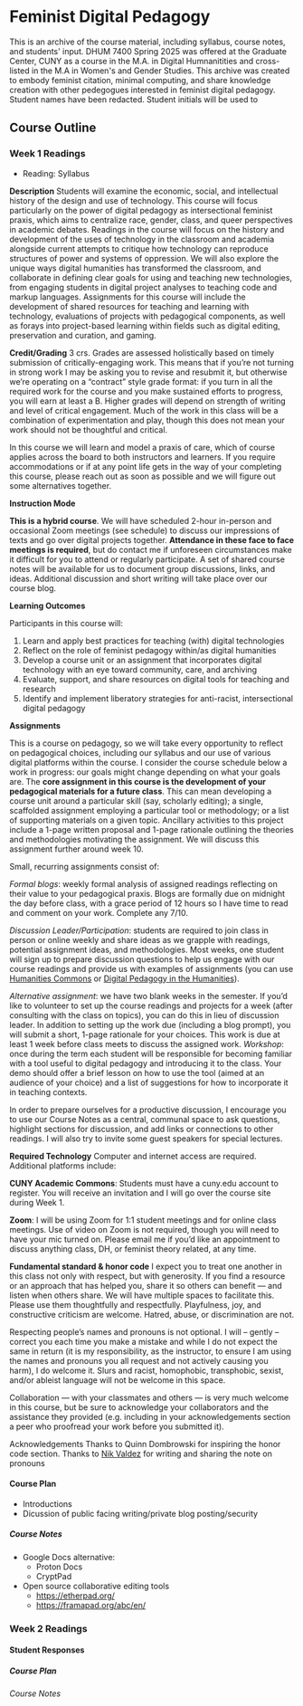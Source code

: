 # Feminist Digital Pedagogy
This is an archive of the course material, including syllabus, course notes, and students' input. DHUM 7400 Spring 2025 was offered at the Graduate Center, CUNY as a course in the M.A. in Digital Humnanitities and cross-listed in the M.A in Women's and Gender Studies. This archive was created to embody feminist citation, minimal computing, and share knowledge creation with other pedegogues interested in feminist digital pedagogy. Student names have been redacted. Student initials will be used to 
## Course Outline
### Week 1 Readings 
- Reading: Syllabus

**Description**
Students will examine the economic, social, and intellectual history of the design and use of technology. This course will focus particularly on the power of digital pedagogy as intersectional feminist praxis, which aims to centralize race, gender, class, and queer perspectives in academic debates. Readings in the course will focus on the history and development of the uses of technology in the classroom and academia alongside current attempts to critique how technology can reproduce structures of power and systems of oppression. We will also explore the unique ways digital humanities has transformed the classroom, and collaborate in defining clear goals for using and teaching new technologies, from engaging students in digital project analyses to teaching code and markup languages. Assignments for this course will include the development of shared resources for teaching and learning with technology, evaluations of projects with pedagogical components, as well as forays into project-based learning within fields such as digital editing, preservation and curation, and gaming.

**Credit/Grading**
3 crs. Grades are assessed holistically based on timely submission of critically-engaging work. This means that if you’re not turning in strong work I may be asking you to revise and resubmit it, but otherwise we’re operating on a “contract” style grade format: if you turn in all the required work for the course and you make sustained efforts to progress, you will earn at least a B. Higher grades will depend on strength of writing and level of critical engagement. Much of the work in this class will be a combination of experimentation and play, though this does not mean your work should not be thoughtful and critical. 

In this course we will learn and model a praxis of care, which of course applies across the board to both instructors and learners. If you require accommodations or if at any point life gets in the way of your completing this course, please reach out as soon as possible and we will figure out some alternatives together.

**Instruction Mode**

**This is a hybrid course**. We will have scheduled 2-hour in-person and occasional Zoom meetings (see schedule) to discuss our impressions of texts and go over digital projects together. **Attendance in these face to face meetings is required**, but do contact me if unforeseen circumstances make it difficult for you to attend or regularly participate. A set of shared course notes will be available for us to document group discussions, links, and ideas. Additional discussion and short writing will take place over our course blog.

**Learning Outcomes**

Participants in this course will:

1. Learn and apply best practices for teaching (with) digital technologies
2. Reflect on the role of feminist pedagogy within/as digital humanities
3. Develop a course unit or an assignment that incorporates digital technology with an eye toward community, care, and archiving
4. Evaluate, support, and share resources on digital tools for teaching and research
5. Identify and implement liberatory strategies for anti-racist, intersectional digital pedagogy

**Assignments**

This is a course on pedagogy, so we will take every opportunity to reflect on pedagogical choices, including our syllabus and our use of various digital platforms within the course. I consider the course schedule below a work in progress: our goals might change depending on what your goals are. The **core assignment in this course is the development of your pedagogical materials for a future class**. This can mean developing a course unit around a particular skill (say, scholarly editing); a single, scaffolded assignment employing a particular tool or methodology; or a list of supporting materials on a given topic. Ancillary activities to this project include a 1-page written proposal and 1-page rationale outlining the theories and methodologies motivating the assignment. We will discuss this assignment further around week 10.

Small, recurring assignments consist of:

*Formal blogs*: weekly formal analysis of assigned readings reflecting on their value to your pedagogical praxis. Blogs are formally due on midnight the day before class, with a grace period of 12 hours so I have time to read and comment on your work. Complete any 7/10. 

*Discussion Leader/Participation*: students are required to join class in person or online weekly and share ideas as we grapple with readings, potential assignment ideas, and methodologies. Most weeks, one student will sign up to prepare discussion questions to help us engage with our course readings and provide us with examples of assignments (you can use [Humanities Commons](https://hcommons.org/) or [Digital Pedagogy in the Humanities](https://digitalpedagogy.mla.hcommons.org/)).

*Alternative assignment*: we have two blank weeks in the semester. If you’d like to volunteer to set up the course readings and projects for a week (after consulting with the class on topics), you can do this in lieu of discussion leader. In addition to setting up the work due (including a blog prompt), you will submit a short, 1-page rationale for your choices. This work is due at least 1 week before class meets to discuss the assigned work. 
*Workshop*: once during the term each student will be responsible for becoming familiar with a tool useful to digital pedagogy and introducing it to the class. Your demo should offer a brief lesson on how to use the tool (aimed at an audience of your choice) and a list of suggestions for how to incorporate it in teaching contexts.

In order to prepare ourselves for a productive discussion, I encourage you to use our Course Notes as a central, communal space to ask questions, highlight sections for discussion, and add links or connections to other readings. I will also try to invite some guest speakers for special lectures.

**Required Technology**
Computer and internet access are required. Additional platforms include:

**CUNY Academic Commons**: Students must have a cuny.edu account to register. You will receive an invitation and I will go over the course site during Week 1.

**Zoom**: I will be using Zoom for 1:1 student meetings and for online class meetings. Use of video on Zoom is not required, though you will need to have your mic turned on. Please email me if you’d like an appointment to discuss anything class, DH, or feminist theory related, at any time.

**Fundamental standard & honor code**
I expect you to treat one another in this class not only with respect, but with generosity. If you find a resource or an approach that has helped you, share it so others can benefit — and listen when others share. We will have multiple spaces to facilitate this. Please use them thoughtfully and respectfully. Playfulness, joy, and constructive criticism are welcome. Hatred, abuse, or discrimination are not.  

Respecting people’s names and pronouns is not optional. I will – gently – correct you each time you make a mistake and while I do not expect the same in return (it is my responsibility, as the instructor, to ensure I am using the names and pronouns you all request and not actively causing you harm), I do welcome it. Slurs and racist, homophobic, transphobic, sexist, and/or ableist language will not be welcome in this space.

Collaboration — with your classmates and others — is very much welcome in this course, but be sure to acknowledge your collaborators and the assistance they provided (e.g. including in your acknowledgements section a peer who proofread your work before you submitted it).

Acknowledgements
Thanks to Quinn Dombrowski for inspiring the honor code section. Thanks to [Nik Valdez](https://www.hastac.org/blogs/nikvaldez/2020/05/19/accessible-syllabus-transformative-learning) for writing and sharing the note on pronouns
#### Course Plan 
- Introductions
- Dicussion of public facing writing/private blog posting/security 
##### Course Notes 
- Google Docs alternative:
  - Proton Docs
  - CryptPad
- Open source  collaborative editing tools
  - https://etherpad.org/ 
  - https://framapad.org/abc/en/
### Week 2 Readings
#### Student Responses
##### Course Plan
###### Course Notes
